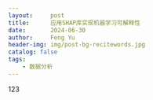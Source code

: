```yaml
---
layout:     post
title:      应用SHAP库实现机器学习可解释性
date:       2024-06-30
author:     Feng Yu
header-img: img/post-bg-recitewords.jpg
catalog: false
tags:
    - 数据分析
---
```

123